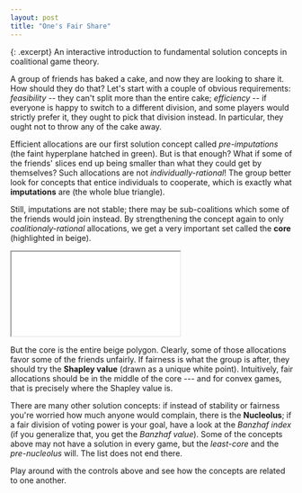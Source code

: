 ```yaml
---
layout: post
title: "One's Fair Share"
---
```


{: .excerpt}
An interactive introduction to fundamental solution concepts in coalitional game theory.

A group of friends has baked a cake, and now they are looking to share it. How should they do that? Let's start with a couple of obvious requirements: *feasibility* -- they can't split more than the entire cake; *efficiency* -- if everyone is happy to switch to a different division, and some players would strictly prefer it, they ought to pick that division instead. In particular, they ought not to throw any of the cake away.

Efficient allocations are our first solution concept called *pre-imputations* (the faint hyperplane hatched in green). But is that enough? What if some of the friends' slices end up being smaller than what they could get by themselves? Such allocations are not *individually-rational*! The group better look for concepts that entice individuals to cooperate, which is exactly what **imputations** are (the whole blue triangle).

Still, imputations are not stable; there may be sub-coalitions which some of the friends would join instead. By strengthening the concept again to only *coalitionaly-rational* allocations, we get a very important set called the **core** (highlighted in beige).

<iframe src="{{ '/assets/code/fair-share.html' | relative_url }}"></iframe>

But the core is the entire beige polygon. Clearly, some of those allocations favor some of the friends unfairly. If fairness is what the group is after, they should try the **Shapley value** (drawn as a unique white point). Intuitively, fair allocations should be in the middle of the core --- and for convex games, that is precisely where the Shapley value is.

There are many other solution concepts: if instead of stability or fairness you're worried how much anyone would complain, there is the **Nucleolus**; if a fair division of voting power is your goal, have a look at the *Banzhaf index* (if you generalize that, you get the *Banzhaf value*). Some of the concepts above may not have a solution in every game, but the *least-core* and the *pre-nucleolus* will. The list does not end there.

Play around with the controls above and see how the concepts are related to one another.